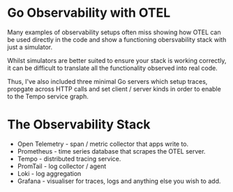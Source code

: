 # Go Observability with OTEL

Many examples of observability setups often miss showing how OTEL can be used
directly in the code and show a functioning obersvability stack with just a simulator.

Whilst simulators are better suited to ensure your stack is working correctly,
it can be difficult to translate all the functionality observed into real code.

Thus, I've also included three minimal Go servers which setup traces, propgate
across HTTP calls and set client / server kinds in order to enable to the
Tempo service graph.

# The Observability Stack

- Open Telemetry - span / metric collector that apps write to.
- Prometheus - time series database that scrapes the OTEL server.
- Tempo - distributed tracing service.
- PromTail - log collector / agent
- Loki - log aggregation
- Grafana - visualiser for traces, logs and anything else you wish to add.
